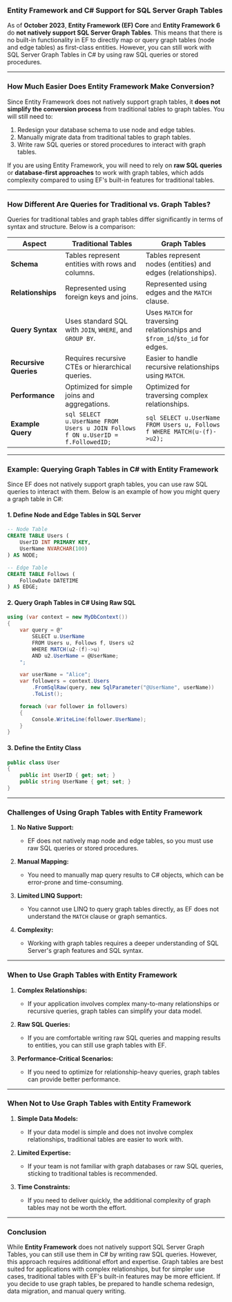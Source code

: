 ### **Entity Framework and C# Support for SQL Server Graph Tables**

As of **October 2023**, **Entity Framework (EF) Core** and **Entity Framework 6** do **not natively support SQL Server Graph Tables**. This means that there is no built-in functionality in EF to directly map or query graph tables (node and edge tables) as first-class entities. However, you can still work with SQL Server Graph Tables in C# by using raw SQL queries or stored procedures.

---

### **How Much Easier Does Entity Framework Make Conversion?**

Since Entity Framework does not natively support graph tables, it **does not simplify the conversion process** from traditional tables to graph tables. You will still need to:

1. Redesign your database schema to use node and edge tables.
2. Manually migrate data from traditional tables to graph tables.
3. Write raw SQL queries or stored procedures to interact with graph tables.

If you are using Entity Framework, you will need to rely on **raw SQL queries** or **database-first approaches** to work with graph tables, which adds complexity compared to using EF's built-in features for traditional tables.

---

### **How Different Are Queries for Traditional vs. Graph Tables?**

Queries for traditional tables and graph tables differ significantly in terms of syntax and structure. Below is a comparison:

| **Aspect**                | **Traditional Tables**                                                                 | **Graph Tables**                                                                 |
|---------------------------|---------------------------------------------------------------------------------------|----------------------------------------------------------------------------------|
| **Schema**                | Tables represent entities with rows and columns.                                       | Tables represent nodes (entities) and edges (relationships).                     |
| **Relationships**         | Represented using foreign keys and joins.                                             | Represented using edges and the `MATCH` clause.                                 |
| **Query Syntax**          | Uses standard SQL with `JOIN`, `WHERE`, and `GROUP BY`.                               | Uses `MATCH` for traversing relationships and `$from_id`/`$to_id` for edges.    |
| **Recursive Queries**     | Requires recursive CTEs or hierarchical queries.                                      | Easier to handle recursive relationships using `MATCH`.                         |
| **Performance**           | Optimized for simple joins and aggregations.                                          | Optimized for traversing complex relationships.                                 |
| **Example Query**         | ```sql SELECT u.UserName FROM Users u JOIN Follows f ON u.UserID = f.FollowedID; ```  | ```sql SELECT u.UserName FROM Users u, Follows f WHERE MATCH(u-(f)->u2); ```    |

---

### **Example: Querying Graph Tables in C# with Entity Framework**

Since EF does not natively support graph tables, you can use raw SQL queries to interact with them. Below is an example of how you might query a graph table in C#:

#### **1. Define Node and Edge Tables in SQL Server**
```sql
-- Node Table
CREATE TABLE Users (
    UserID INT PRIMARY KEY,
    UserName NVARCHAR(100)
) AS NODE;

-- Edge Table
CREATE TABLE Follows (
    FollowDate DATETIME
) AS EDGE;
```

#### **2. Query Graph Tables in C# Using Raw SQL**
```csharp
using (var context = new MyDbContext())
{
    var query = @"
        SELECT u.UserName
        FROM Users u, Follows f, Users u2
        WHERE MATCH(u2-(f)->u)
        AND u2.UserName = @UserName;
    ";

    var userName = "Alice";
    var followers = context.Users
        .FromSqlRaw(query, new SqlParameter("@UserName", userName))
        .ToList();

    foreach (var follower in followers)
    {
        Console.WriteLine(follower.UserName);
    }
}
```

#### **3. Define the Entity Class**
```csharp
public class User
{
    public int UserID { get; set; }
    public string UserName { get; set; }
}
```

---

### **Challenges of Using Graph Tables with Entity Framework**

1. **No Native Support:**
   - EF does not natively map node and edge tables, so you must use raw SQL queries or stored procedures.

2. **Manual Mapping:**
   - You need to manually map query results to C# objects, which can be error-prone and time-consuming.

3. **Limited LINQ Support:**
   - You cannot use LINQ to query graph tables directly, as EF does not understand the `MATCH` clause or graph semantics.

4. **Complexity:**
   - Working with graph tables requires a deeper understanding of SQL Server's graph features and SQL syntax.

---

### **When to Use Graph Tables with Entity Framework**

1. **Complex Relationships:**
   - If your application involves complex many-to-many relationships or recursive queries, graph tables can simplify your data model.

2. **Raw SQL Queries:**
   - If you are comfortable writing raw SQL queries and mapping results to entities, you can still use graph tables with EF.

3. **Performance-Critical Scenarios:**
   - If you need to optimize for relationship-heavy queries, graph tables can provide better performance.

---

### **When Not to Use Graph Tables with Entity Framework**

1. **Simple Data Models:**
   - If your data model is simple and does not involve complex relationships, traditional tables are easier to work with.

2. **Limited Expertise:**
   - If your team is not familiar with graph databases or raw SQL queries, sticking to traditional tables is recommended.

3. **Time Constraints:**
   - If you need to deliver quickly, the additional complexity of graph tables may not be worth the effort.

---

### **Conclusion**

While **Entity Framework** does not natively support SQL Server Graph Tables, you can still use them in C# by writing raw SQL queries. However, this approach requires additional effort and expertise. Graph tables are best suited for applications with complex relationships, but for simpler use cases, traditional tables with EF's built-in features may be more efficient. If you decide to use graph tables, be prepared to handle schema redesign, data migration, and manual query writing.